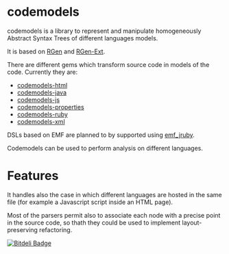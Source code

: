 codemodels
===========

codemodels is a library to represent and manipulate homogeneously Abstract Syntax Trees of different languages models.

It is based on [RGen](http://github.com/mthiede/rgen) and [RGen-Ext](https://github.com/ftomassetti/rgen_ext). 

There are different gems which transform source code in models of the code. Currently they are:
* [codemodels-html](http://github.com/ftomassetti/codemodels-html)
* [codemodels-java](http://github.com/ftomassetti/codemodels-java)
* [codemodels-js](http://github.com/ftomassetti/codemodels-js)
* [codemodels-properties](http://github.com/ftomassetti/codemodels-properties)
* [codemodels-ruby](http://github.com/ftomassetti/codemodels-ruby)
* [codemodels-xml](http://github.com/ftomassetti/codemodels-xml)

DSLs based on EMF are planned to by supported using [emf_jruby](http://github.com/ftomassetti/emf_jruby).

Codemodels can be used to perform analysis on different languages.

Features
========

It handles also the case in which different languages are hosted in the same file (for example a Javascript script inside an HTML page).

Most of the parsers permit also to associate each node with a precise point in the source code, so thath they could be used to implement layout-preserving refactoring.


[![Bitdeli Badge](https://d2weczhvl823v0.cloudfront.net/ftomassetti/codemodels/trend.png)](https://bitdeli.com/free "Bitdeli Badge")

